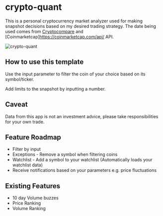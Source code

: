 # crypto-quant

This is a personal cryptocurrency market analyzer used for making snapshot decisions based on my desired trading strategy. The date being used comes from [Cryptocompare](https://www.cryptocompare.com/api/) and [Coinmarketcap]https://coinmarketcap.com/api/  API.

![crypto-quant](https://icoinmarket.com/images/cryptocurrency.png)

## How to use this template

Use the input parameter to filter the coin of your choice based on its symbol/ticker.

Add limits to the snapshot by inputting a number.

## Caveat

Data from this app is not an investment advice, please take responsibilities for your own trade.

## Feature Roadmap

- Filter by input
- Exceptions - Remove a symbol when filtering coins
- Watchlist - Add a symbol to your watchlist (Automatically loads your watchlist data)
- Receive notifications based on your parameters e.g. price fluctuations

## Existing Features

- 10 day Volume buzzes
- Price Ranking
- Volume Ranking
